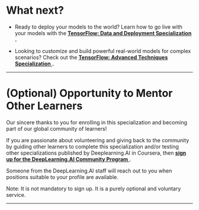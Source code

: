 What next?
==========

*   Ready to deploy your models to the world? Learn how to go live with your models with the [**TensorFlow: Data and Deployment Specialization** ](https://bit.ly/3ojuT1o)**.**
    
*   Looking to customize and build powerful real-world models for complex scenarios? Check out the [**TensorFlow: Advanced Techniques Specialization** ](https://bit.ly/39iAsZQ)**.**
    

---

(Optional) Opportunity to Mentor Other Learners
===============================================

Our sincere thanks to you for enrolling in this specialization and becoming part of our global community of learners!

If you are passionate about volunteering and giving back to the community by guiding other learners to complete this specialization and/or testing other specializations published by Deeplearning.AI in Coursera, then [**sign up for the DeepLearning.AI Community Program** ](https://forms.gle/YHBfNquA8W4NA6TU8).

Someone from the DeepLearning.AI staff will reach out to you when positions suitable to your profile are available.

Note: It is not mandatory to sign up. It is a purely optional and voluntary service.

---

